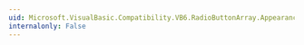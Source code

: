 ```yaml
---
uid: Microsoft.VisualBasic.Compatibility.VB6.RadioButtonArray.AppearanceChanged
internalonly: False
---
```

